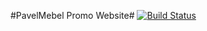 
#PavelMebel Promo Website#
[![Build Status](https://travis-ci.org/Fleischers/pavmeb-website.svg?branch=master)](https://travis-ci.org/Fleischers/pavmeb-website)

